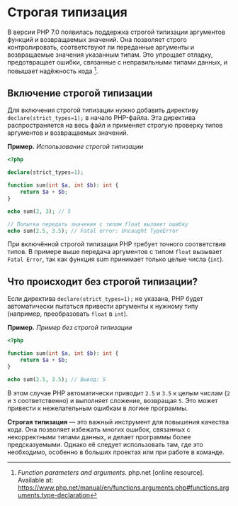 # Строгая типизация

В версии PHP 7.0 появилась поддержка строгой типизации аргументов функций и возвращаемых значений. Она позволяет строго контролировать, соответствуют ли переданные аргументы и возвращаемые значения указанным типам. Это упрощает отладку, предотвращает ошибки, связанные с неправильными типами данных, и повышает надёжность кода [^1].

## Включение строгой типизации

Для включения строгой типизации нужно добавить директиву `declare(strict_types=1);` в начало PHP-файла. Эта директива распространяется на весь файл и применяет строгую проверку типов аргументов и возвращаемых значений.

**Пример.** _Использование строгой типизации_

```php
<?php

declare(strict_types=1);

function sum(int $a, int $b): int {
    return $a + $b;
}

echo sum(2, 3); // 5

// Попытка передать значения с типом float вызовет ошибку
echo sum(2.5, 3.5); // Fatal error: Uncaught TypeError
```

При включённой строгой типизации PHP требует точного соответствия типов. В примере выше передача аргументов с типом `float` вызывает `Fatal Error`, так как функция sum принимает только целые числа (`int`).

## Что происходит без строгой типизации?

Если директива `declare(strict_types=1);` не указана, PHP будет автоматически пытаться привести аргументы к нужному типу (например, преобразовать `float` в `int`).

**Пример.** _Пример без строгой типизации_

```php
<?php

function sum(int $a, int $b): int {
    return $a + $b;
}

echo sum(2.5, 3.5); // Вывод: 5
```

В этом случае PHP автоматически приводит `2.5` и `3.5` к целым числам (`2` и `3` соответственно) и выполняет сложение, возвращая `5`. Это может привести к нежелательным ошибкам в логике программы.

**Строгая типизация** — это важный инструмент для повышения качества кода. Она позволяет избежать многих ошибок, связанных с некорректными типами данных, и делает программы более предсказуемыми. Однако её следует использовать там, где это необходимо, особенно в больших проектах или при работе в команде.

[^1]: _Function parameters and arguments_. php.net [online resource]. Available at: https://www.php.net/manual/en/functions.arguments.php#functions.arguments.type-declaration